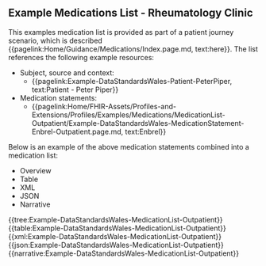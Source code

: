 <div class="warning"><span class="ClinicalWarn"></span></div>

## Example Medications List - Rheumatology Clinic

This examples medication list is provided as part of a patient journey scenario, which is described {{pagelink:Home/Guidance/Medications/Index.page.md, text:here}}. The list references the following example resources:
* Subject, source and context:
  * {{pagelink:Example-DataStandardsWales-Patient-PeterPiper, text:Patient - Peter Piper}}
* Medication statements:
  * {{pagelink:Home/FHIR-Assets/Profiles-and-Extensions/Profiles/Examples/Medications/MedicationList-Outpatient/Example-DataStandardsWales-MedicationStatement-Enbrel-Outpatient.page.md, text:Enbrel}}

Below is an example of the above medication statements combined into a medication list:

<div class="tab-wrap">
  <ul class="tab-head">
    <li class="tablink" onclick="openCity(this,'tabtree')" data-target="tabtree">
      Overview
    </li>
    <li class="tablink" onclick="openCity(this,'tabtable')" data-target="tabtable">
      Table
    </li>
    <li class="tablink tab-active" onclick="openCity(this,'tabxml')" data-target="tabxml">
      XML
    </li>    
    <li class="tablink" onclick="openCity(this,'tabjson')" data-target="tabjson">
      JSON
    </li>    
    <li class="tablink" onclick="openCity(this,'tabnarrative')" data-target="tabnarrative">
      Narrative
    </li>
  </ul>
  <div class="tab-main">
    <div id="tabtree" class="tabcontent">
      {{tree:Example-DataStandardsWales-MedicationList-Outpatient}}
    </div>
    <div id="tabtable" class="tabcontent">
      {{table:Example-DataStandardsWales-MedicationList-Outpatient}}
    </div>       
    <div id="tabxml" class="tabcontent active">      
      {{xml:Example-DataStandardsWales-MedicationList-Outpatient}}
    </div>
    <div id="tabjson" class="tabcontent">
      {{json:Example-DataStandardsWales-MedicationList-Outpatient}}
    </div>       
    <div id="tabnarrative" class="tabcontent">
      {{narrative:Example-DataStandardsWales-MedicationList-Outpatient}}
    </div>  
  </div>
</div>